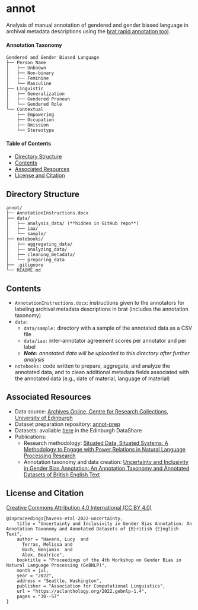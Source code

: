 # annot

Analysis of manual annotation of gendered and gender biased language in archival metadata descriptions using the [brat rapid annotation tool](https://brat.nlplab.org).

#### Annotation Taxonomy
```
Gendered and Gender Biased Language
├── Person Name
│   ├── Unknown
│   ├── Non-binary
│   ├── Feminine
│   └── Masculine
├── Linguistic
│   ├── Generalization
│   ├── Gendered Pronoun
│   └── Gendered Role
└── Contextual
    ├── Empowering
    ├── Occupation
    ├── Omission
    └── Stereotype
```

#### Table of Contents
* [Directory Structure](#directory-structure)
* [Contents](#contents)
* [Associated Resources](#associated-resources)
* [License and Citation](#license-and-citation)

## Directory Structure
```
annot/
├── AnnotationInstructions.docx
├── data/  
│   ├── analysis_data/ (**hidden in GitHub repo**)
│   ├── iaa/
│   └── sample/
├── notebooks/
│   ├── aggregating_data/
│   ├── analyzing_data/
│   ├── cleaning_metadata/
│   └── preparing_data
├── .gitignore
└── README.md
```

## Contents

* `AnnotationInstructions.docx`: instructions given to the annotators for labeling archival metadata descriptions in brat (includes the annotation taxonomy)
* `data:`
  * `data/sample:` directory with a sample of the annotated data as a CSV file
  * `data/iaa:` inter-annotator agreement scores per annotator and per label
  * ***Note:** annotated data *will be* uploaded to this directory after further analysis*
* `notebooks:` code written to prepare, aggregate, and analyze the annotated data, and to clean additional metadata fields associated with the annotated data (e.g., date of material, language of material)

## Associated Resources

* Data source: [Archives Online, Centre for Research Collections, University of Edinburgh](archives.collections.ed.ac.uk)
* Dataset preparation repository: [annot-prep](https://github.com/thegoose20/annot-prep)
* Datasets: available [here](https://doi.org/10.7488/ds/7540) in the Edinburgh DataShare
* Publications:
  * Research methodology: [Situated Data, Situated Systems: A Methodology to Engage with Power Relations in Natural Language Processing Research](https://aclanthology.org/2020.gebnlp-1.10/)
  * Annotation taxonomy and data creation: [Uncertainty and Inclusivity in Gender Bias Annotation: An Annotation Taxonomy and Annotated Datasets of British English Text](https://aclanthology.org/2022.gebnlp-1.4/)

## License and Citation
[Creative Commons Attribution 4.0 International (CC BY 4.0)](https://creativecommons.org/licenses/by/4.0/)

```
@inproceedings{havens-etal-2022-uncertainty,
    title = "Uncertainty and Inclusivity in Gender Bias Annotation: An Annotation Taxonomy and Annotated Datasets of {B}ritish {E}nglish Text",
    author = "Havens, Lucy  and
      Terras, Melissa and
      Bach, Benjamin  and
      Alex, Beatrice",
    booktitle = "Proceedings of the 4th Workshop on Gender Bias in Natural Language Processing (GeBNLP)",
    month = jul,
    year = "2022",
    address = "Seattle, Washington",
    publisher = "Association for Computational Linguistics",
    url = "https://aclanthology.org/2022.gebnlp-1.4",
    pages = "30--57"
}
```
